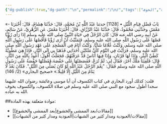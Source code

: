 ```yaml
---
{"dg-publish":true,"dg-path":"\n","permalink":"/\n/","tags":["الصلاة","الخوف"],"noteIcon":"📑","created":"2025-01-08T13:42:20.213+02:00","updated":"2025-07-22T21:32:45.247+03:00"}
---
```



«- بَابُ فَضْلِ قِيَامِ اللَّيْلِ
• [1128] حدثنا عَبْدُ اللَّهِ بْنُ مُحَمَّدٍ، قَالَ: حَدَّثَنَا هِشَامٌ، قَالَ: أَخْبَرَنَا مَعْمَرٌ، وحَدَّثَنِي مَحْمُودٌ، قَالَ: حَدَّثَنَا عَبْدُ الرَّزَّاقِ، قَالَ: أَخْبَرَنَا مَعْمَرٌ، عَنِ الزُّهْرِيِّ، عَنْ سَالِمٍ، عَنْ أَبِيهِ رضي الله عنه قَالَ: كَانَ الرَّجُلُ فِي حَيَاةِ النَّبِيِّ صلى الله عليه وسلم إِذَا رَأَى رُؤْيَا قَصَّهَا عَلَى رَسُولِ اللَّهِ صلى الله عليه وسلم، فَتَمَنَّيْتُ أَنْ أَرَى رُؤْيَا فَأَقُصَّهَا عَلَى رَسُولِ اللَّهِ صلى الله عليه وسلم، وَكُنْتُ غُلَامًا شَابًّا، وَكُنْتُ أَنَامُ فِي الْمَسْجِدِ عَلَى عَهْدِ رَسُولِ اللَّهِ صلى الله عليه وسلم، فَرَأَيْتُ فِي النَّوْمِ كَأَنَّ مَلَكَيْنِ أَخَذَانِي فَذَهَبَا بِي إِلَى النَّارِ، فَإِذَا هِيَ مَطْوِيَّةٌ كَطَيِّ الْبِئْرِ، وَإِذَا لَهَا قَرْنَانِ، وَإِذَا فِيهَا أُنَاسٌ قَدْ عَرَفْتُهُمْ، فَجَعَلْتُ أَقُولُ: أَعُوذُ بِاللَّهِ مِنَ النَّارِ، قَالَ: فَلَقِيَنَا مَلَكٌ آخَرُ، فَقَالَ لِي: لَمْ تُرَعْ، فَقَصَصْتُهَا عَلَى حَفْصَةَ،فَقَصَّتْهَا حَفْصَةُ عَلَى رَسُولِ اللَّهِ صلى الله عليه وسلم فَقَالَ: "نِعْمَ الرَّجُلُ عَبْدُ اللَّهِ لَوْ كَانَ يُصَلِّي مِنَ اللَّيْلِ". فَكَانَ بَعْدُ لَا يَنَامُ مِنَ اللَّيْلِ إِلَّا قَلِيلًا.»
«صحيح البخاري» (2/ 146)

قلت: كذلك أورد البخاري في كتاب الكسوف أن أبا موسى وعائشة رضوان الله عليهما سجدا أطول سجود مع النبي صلى الله عليه وسلم في صلاة الكسوف، والكسوف يخوف الله به عباده.



##موادة متعلقة بهذه المادة:
- [[مقالات/بعد الممشى والخشوع\|بعد الممشى والخشوع]]
- [[مقالات/العبودية ومدار كثير من الشبهات\|العبودية ومدار كثير من الشبهات]]
